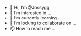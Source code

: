 - 👋 Hi, I’m @Jossygg
- 👀 I’m interested in ...
- 🌱 I’m currently learning ...
- 💞️ I’m looking to collaborate on ...
- 📫 How to reach me ...

<!---
Jossygg/Jossygg is a ✨ special ✨ repository because its `README.md` (this file) appears on your GitHub profile.
You can click the Preview link to take a look at your changes.
--->
